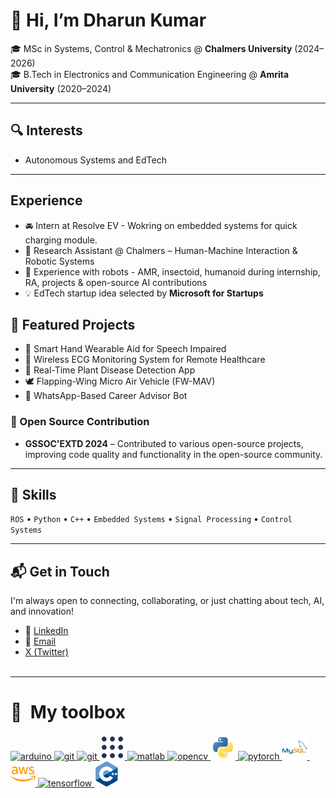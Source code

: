 
<br><br>
# 👋 Hi, I’m Dharun Kumar

🎓 MSc in Systems, Control & Mechatronics @ **Chalmers University** (2024–2026)  
🎓 B.Tech in Electronics and Communication Engineering @ **Amrita University** (2020–2024)  

---
## 🔍 Interests
- Autonomous Systems and EdTech

---
## Experience 
- 🚘 Intern at Resolve EV - Wokring on embedded systems for quick charging module.
- 🤖 Research Assistant @ Chalmers – Human-Machine Interaction & Robotic Systems  
- 🚗 Experience with robots - AMR, insectoid, humanoid during internship, RA, projects & open-source AI contributions  
- 💡 EdTech startup idea selected by **Microsoft for Startups**

## 🚀 Featured Projects
- 🧤 Smart Hand Wearable Aid for Speech Impaired  
- 📡 Wireless ECG Monitoring System for Remote Healthcare  
- 🌿 Real-Time Plant Disease Detection App  
- 🕊️ Flapping-Wing Micro Air Vehicle (FW-MAV)  
- 🤖 WhatsApp-Based Career Advisor Bot  

### 🌟 Open Source Contribution  
- **GSSOC'EXTD 2024** – Contributed to various open-source projects, improving code quality and functionality in the open-source community.

---

## 🔧 Skills
`ROS` • `Python` • `C++` • `Embedded Systems` • `Signal Processing` • `Control Systems`

---

## 📬 Get in Touch

I'm always open to connecting, collaborating, or just chatting about tech, AI, and innovation!

- 💼 [LinkedIn](https://www.linkedin.com/in/dharun-kumar20/)  
- 📧 [Email](mailto:dharun.official.01@gmail.com)  
-  [X (Twitter)](https://x.com/dharun369)
<br><br>

---
# 🧰 &nbsp;My toolbox
<p align="left"> <a href="https://www.arduino.cc/" target="_blank" rel="noreferrer"> <img src="https://cdn.worldvectorlogo.com/logos/arduino-1.svg" alt="arduino" width="40" height="40"/> </a> <a href="https://www.w3schools.com/cpp/" target="_blank" rel="noreferrer">  </a> <a href="https://git-scm.com/" target="_blank" rel="noreferrer"> <img src="https://www.vectorlogo.zone/logos/git-scm/git-scm-icon.svg" alt="git" width="40" height="40"/> </a> <a href="https://www.linux.org/" target="_blank" rel="noreferrer"> <img src="https://www.vectorlogo.zone/logos/git-scm/git-scm-icon.svg" alt="git" width="40" height="40"/> </a> <a href="https://www.ros.org/" target="_blank" rel="noreferrer"> <img src="https://github.com/devicons/devicon/blob/master/icons/ros/ros-original.svg" alt="ros" width="40" height="40"/> </a> <a href="https://www.mathworks.com/" target="_blank" rel="noreferrer"> <img src="https://upload.wikimedia.org/wikipedia/commons/2/21/Matlab_Logo.png" alt="matlab" width="40" height="40"/> </a> <a href="https://opencv.org/" target="_blank" rel="noreferrer"> <img src="https://www.vectorlogo.zone/logos/opencv/opencv-icon.svg" alt="opencv" width="40" height="40"/> </a> <a href="https://www.python.org" target="_blank" rel="noreferrer"> <img src="https://raw.githubusercontent.com/devicons/devicon/master/icons/python/python-original.svg" alt="python" width="40" height="40"/> </a> <a href="https://pytorch.org/" target="_blank" rel="noreferrer"> <img src="https://www.vectorlogo.zone/logos/pytorch/pytorch-icon.svg" alt="pytorch" width="40" height="40"/> </a> <a href="https://www.tensorflow.org" target="_blank" rel="noreferrer"> <img src="https://github.com/devicons/devicon/blob/master/icons/mysql/mysql-original-wordmark.svg" title="MySQL"  alt="MySQL" width="40" height="40"/>&nbsp;<img src="https://github.com/devicons/devicon/blob/master/icons/amazonwebservices/amazonwebservices-plain-wordmark.svg" title="AWS" alt="AWS" width="40" height="40"/>&nbsp;<img src="https://www.vectorlogo.zone/logos/tensorflow/tensorflow-icon.svg" alt="tensorflow" width="40" height="40"/> </a> <a href="https://unity.com/" target="_blank" rel="noreferrer"> <img src="https://github.com/devicons/devicon/blob/master/icons/cplusplus/cplusplus-original.svg" alt="c++" width="40" height="40"/> </a> </p>
